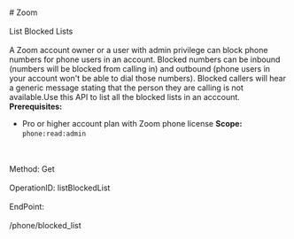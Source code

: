 <br>#     Zoom</br>
<br>List Blocked Lists</br>
<br>A Zoom account owner or a user with admin privilege can block phone numbers for phone users in an account. Blocked numbers can be inbound (numbers will be blocked from calling in) and outbound (phone users in your account won't be able to dial those numbers). Blocked callers will hear a generic message stating that the person they are calling is not available.Use this API to list all the blocked lists in an acccount.
**Prerequisites:**
* Pro or higher account plan with Zoom phone license
**Scope:** `phone:read:admin` 



</br>
<br>Method: Get</br>
<br>OperationID: listBlockedList</br>
<br>EndPoint:</br>
<br>/phone/blocked_list</br>
